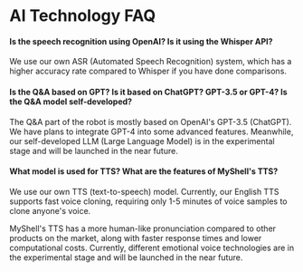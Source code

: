 # AI Technology FAQ

#### Is the speech recognition using OpenAI? Is it using the Whisper API?

We use our own ASR (Automated Speech Recognition) system, which has a higher accuracy rate compared to Whisper if you have done comparisons.

#### Is the Q&A based on GPT? Is it based on ChatGPT? GPT-3.5 or GPT-4? Is the Q&A model self-developed?

The Q&A part of the robot is mostly based on OpenAI's GPT-3.5 (ChatGPT). We have plans to integrate GPT-4 into some advanced features. Meanwhile, our self-developed LLM (Large Language Model) is in the experimental stage and will be launched in the near future.

#### What model is used for TTS? What are the features of MyShell's TTS?

We use our own TTS (text-to-speech) model. Currently, our English TTS supports fast voice cloning, requiring only 1-5 minutes of voice samples to clone anyone's voice.

MyShell's TTS has a more human-like pronunciation compared to other products on the market, along with faster response times and lower computational costs. Currently, different emotional voice technologies are in the experimental stage and will be launched in the near future.